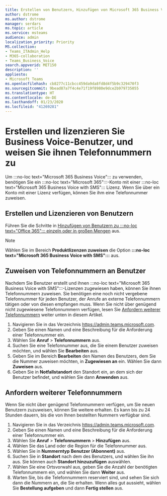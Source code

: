 ```yaml
---
title: Erstellen von Benutzern, Hinzufügen von Microsoft 365 Business Voice-Lizenzen und Zuweisen von Telefonnummern
author: dstrome
ms.author: dstrome
manager: serdars
ms.topic: article
ms.service: msteams
audience: admin
localization_priority: Priority
MS.collection:
- Teams_ITAdmin_Help
- M365-collaboration
- Teams_Business_Voice
search.appverid: MET150
description: ''
appliesto:
- Microsoft Teams
ms.openlocfilehash: cb8277c11cbcc459da9da8fd8d4f5b9c329470f3
ms.sourcegitcommit: 9bead87a7f4c4e71f19f8980e9dce2b979735055
ms.translationtype: HT
ms.contentlocale: de-DE
ms.lasthandoff: 01/23/2020
ms.locfileid: "41269281"
---
```

# <a name="create-and-license-business-voice-users-and-assign-them-phone-numbers"></a>Erstellen und lizenzieren Sie Business Voice-Benutzer, und weisen Sie ihnen Telefonnummern zu

Um :::no-loc text="Microsoft 365 Business Voice"::: zu verwenden, benötigen Sie ein :::no-loc text="Microsoft 365":::-Konto mit einer :::no-loc text="Microsoft 365 Business Voice with SMS"::: Lizenz. Wenn Sie über ein Konto mit einer Lizenz verfügen, können Sie ihm eine Telefonnummer zuweisen.

## <a name="create-and-license-users"></a>Erstellen und Lizenzieren von Benutzern

Führen Sie die Schritte in [Hinzufügen von Benutzern zu :::no-loc text="Office 365"::: einzeln oder in großen Mengen](https://docs.microsoft.com/office365/admin/add-users/add-users) aus.

> [!NOTE]
> Wählen Sie im Bereich **Produktlizenzen zuweisen** die Option **:::no-loc text="Microsoft 365 Business Voice with SMS":::** aus.

## <a name="assign-phone-numbers-to-users"></a>Zuweisen von Telefonnummern an Benutzer

Nachdem Sie Benutzer erstellt und ihnen :::no-loc text="Microsoft 365 Business Voice with SMS":::-Lizenzen zugewiesen haben, können Sie ihnen Telefonnummern zuweisen. Sie benötigen eine noch nicht vergebene Telefonnummer für jeden Benutzer, der Anrufe an externe Telefonnummern tätigen oder von diesen empfangen muss. Wenn Sie nicht über genügend nicht zugewiesene Telefonnummern verfügen, lesen Sie [Anfordern weiterer Telefonnummern](#get-more-phone-numbers) weiter unten in diesem Artikel.

1. Navigieren Sie in das Verzeichnis https://admin.teams.microsoft.com.
2. Geben Sie einen Namen und eine Beschreibung für die Anforderung einer Telefonnummer ein.
3. Wählen Sie **Anruf** > **Telefonnummern** aus.
4. Suchen Sie eine Telefonnummer aus, die Sie einem Benutzer zuweisen möchten, und wählen Sie **Bearbeiten** aus.
5. Geben Sie im Bereich **Bearbeiten** den Namen des Benutzers, dem Sie die Nummer zuweisen möchten, in **Zugewiesen an** ein. Wählen Sie dann **Zuweisen** aus.
6. Geben Sie in **Notfallstandort** den Standort ein, an dem sich der Benutzer befindet, und wählen Sie dann **Anwenden** aus.

## <a name="get-more-phone-numbers"></a>Anfordern weiterer Telefonnummern

Wenn Sie nicht über genügend Telefonnummern verfügen, um Sie neuen Benutzern zuzuweisen, können Sie weitere erhalten. Es kann bis zu 24 Stunden dauern, bis die von Ihnen bestellten Nummern verfügbar sind.

1. Navigieren Sie in das Verzeichnis https://admin.teams.microsoft.com.
2. Geben Sie einen Namen und eine Beschreibung für die Anforderung einer Telefonnummer ein.
3. Wählen Sie **Anruf** > **Telefonnummern** > **Hinzufügen** aus.
4. Wählen Sie das Land oder die Region für die Telefonnummer aus.
5. Wählen Sie in **Nummerntyp** **Benutzer (Abonnent)** aus.
6. Suchen Sie in **Standort** nach dem des Benutzers, und wählen Sie ihn aus. Sie können auch **Standort hinzuzufügen** auswählen.
7. Wählen Sie eine Ortsvorwahl aus, geben Sie die Anzahl der benötigten Telefonnummern ein, und wählen Sie dann **Weiter** aus.
8. Warten Sie, bis die Telefonnummern reserviert sind, und sehen Sie sich dann die Nummern an, die Sie erhalten. Wenn alles gut aussieht, wählen Sie **Bestellung aufgeben** und dann **Fertig stellen** aus.
